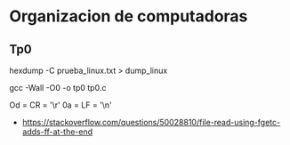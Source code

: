 # Organizacion de computadoras

## Tp0
hexdump -C prueba_linux.txt > dump_linux

gcc -Wall -O0 -o tp0 tp0.c

Od = CR = '\r'
0a = LF = '\n'

- https://stackoverflow.com/questions/50028810/file-read-using-fgetc-adds-ff-at-the-end
